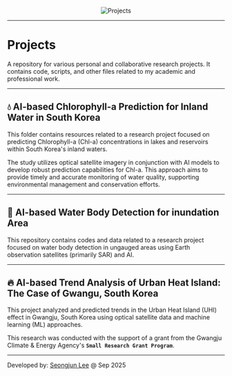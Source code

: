 <p align="center">
<img style="max-width:100%;"
src="https://i1.pickpik.com/photos/429/386/517/space-view-italy-alps-europe-preview.jpg"
alt="Projects"/>
</p>

---

# Projects
A repository for various personal and collaborative research projects. It contains code, scripts, and other files related to my academic and professional work.

---

## 💧 AI-based Chlorophyll-a Prediction for Inland Water in South Korea
This folder contains resources related to a research project focused on predicting Chlorophyll-a (Chl-a) concentrations in lakes and reservoirs within South Korea's inland waters.

The study utilizes optical satellite imagery in conjunction with AI models to develop robust prediction capabilities for Chl-a. This approach aims to provide timely and accurate monitoring of water quality, supporting environmental management and conservation efforts.

---

## 🌊 AI-based Water Body Detection for inundation Area
This repository contains codes and data related to a research project focused on water body detection in ungauged areas using Earth observation satellites (primarily SAR) and AI.

---

## 🔥 AI-based Trend Analysis of Urban Heat Island: The Case of Gwangu, South Korea
This project analyzed and predicted trends in the Urban Heat Island (UHI) effect in Gwangju, South Korea using optical satellite data and machine learning (ML) approaches.

This research was conducted with the support of a grant from the Gwangju Climate & Energy Agency's **`Small Research Grant Program`**.

---

Developed by: [Seongjun Lee](mailto:seongjunlee4473@gmail.com?subject=Questions%20for%20GitHub%20projects) @ Sep 2025
